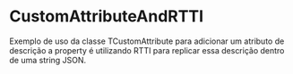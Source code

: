 # CustomAttributeAndRTTI

Exemplo de uso da classe TCustomAttribute para adicionar um atributo de descrição a property é utilizando RTTI para replicar essa descrição dentro de uma string JSON.
